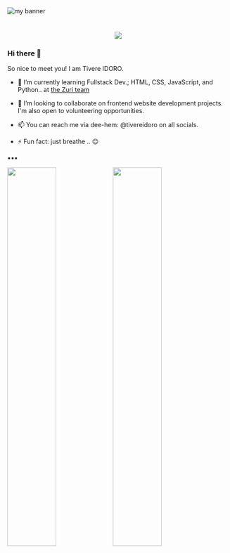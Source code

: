 <img src="https://user-images.githubusercontent.com/105525310/177575184-95fc0238-d4f8-4b73-b7ba-9c55fe62c4cd.gif" alt="my banner"/>

<h1 align="center">
  <a href="https://git.io/typing-svg">
    <img src="https://readme-typing-svg.herokuapp.com/?lines=Hello.!👋;Tivere here...;Welcome+to+my+Profile!&center=true&size=30&">
  </a>
</h1>

### Hi there 👋

So nice to meet you!  I am Tivere IDORO.

- 🌱 I’m currently learning Fullstack Dev.; HTML, CSS, JavaScript, and Python.. at <a href="https://github.com/Zuri-Team">the Zuri team </a>
- 👯 I’m looking to collaborate on frontend website development projects.
I'm also open to volunteering opportunities. 

- 📫 You can reach me via dee-hem:  @tivereidoro  on all socials.


- ⚡ Fun fact: just breathe .. :relieved:

▪︎▪︎▪︎

<img align="left" width="47%" src="https://github-readme-stats.vercel.app/api?username=tivereidoro&show_icons=true&theme=radical&include_all_commits=true" />

<img align="left" width="47%" src="https://github-readme-stats.vercel.app/api/top-langs/?username=tivereidoro&layout=compact&theme=radical"/>
